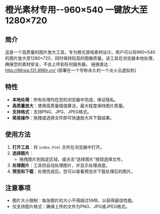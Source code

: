 # 橙光素材专用--960×540 一键放大至 1280×720

## 简介
这是一个高质量的图片放大工具，专为橙光游戏素材设计。用户可以将960×540的图片放大至1280×720，同时保持较高的图像质量。该工具在浏览器本地处理，确保您的素材安全，不会上传到任何服务器。
链接直达：http://66rpg.131.996h.cn/
(部署在一个号称永久的一个炎火云虚拟机)
## 特性
- **本地处理**：所有处理均在您的浏览器中完成，保证隐私。
- **高质量放大**：使用高质量插值算法，最大程度保持图片质量。
- **支持格式**：支持PNG、JPG、JPEG格式。
- **简易操作**：拖拽或选择文件即可快速放大并下载结果。

## 使用方法
1. **打开工具**：将 `index.html` 文件在浏览器中打开。
2. **选择图片**：
   - 拖拽图片到指定区域，或点击“选择图片”按钮选择文件。
3. **处理图片**：工具将自动处理图片，并显示处理进度。
4. **预览和下载**：处理完成后，您可以查看预览并下载处理后的图片。

## 注意事项
- 图片大小限制：每张图片的大小不得超过5MB，以获得最佳性能。
- 仅支持图片格式：确保上传的文件为PNG、JPG或JPEG格式。


